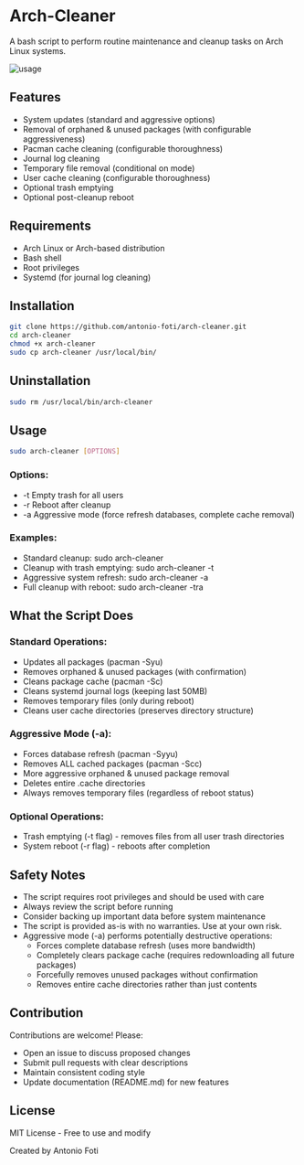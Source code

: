 # Arch-Cleaner

A bash script to perform routine maintenance and cleanup tasks on Arch Linux systems.

![usage](./usasge.gif)

## Features

- System updates (standard and aggressive options)
- Removal of orphaned & unused packages (with configurable aggressiveness)
- Pacman cache cleaning (configurable thoroughness)
- Journal log cleaning
- Temporary file removal (conditional on mode)
- User cache cleaning (configurable thoroughness)
- Optional trash emptying
- Optional post-cleanup reboot

## Requirements

- Arch Linux or Arch-based distribution
- Bash shell
- Root privileges
- Systemd (for journal log cleaning)

## Installation
```bash
git clone https://github.com/antonio-foti/arch-cleaner.git
cd arch-cleaner
chmod +x arch-cleaner
sudo cp arch-cleaner /usr/local/bin/
```

## Uninstallation
```bash
sudo rm /usr/local/bin/arch-cleaner
```

## Usage

```bash
sudo arch-cleaner [OPTIONS]
```
   
### Options:

- -t Empty trash for all users
- -r Reboot after cleanup
- -a Aggressive mode (force refresh databases, complete cache removal)


### Examples:

- Standard cleanup: sudo arch-cleaner
- Cleanup with trash emptying: sudo arch-cleaner -t
- Aggressive system refresh: sudo arch-cleaner -a
- Full cleanup with reboot: sudo arch-cleaner -tra


## What the Script Does

### Standard Operations:

- Updates all packages (pacman -Syu)
- Removes orphaned & unused packages (with confirmation)
- Cleans package cache (pacman -Sc)
- Cleans systemd journal logs (keeping last 50MB)
- Removes temporary files (only during reboot)
- Cleans user cache directories (preserves directory structure)


### Aggressive Mode (-a):

- Forces database refresh (pacman -Syyu)
- Removes ALL cached packages (pacman -Scc)
- More aggressive orphaned & unused package removal
- Deletes entire .cache directories
- Always removes temporary files (regardless of reboot status)


### Optional Operations:

- Trash emptying (-t flag) - removes files from all user trash directories
- System reboot (-r flag) - reboots after completion


## Safety Notes

- The script requires root privileges and should be used with care
- Always review the script before running
- Consider backing up important data before system maintenance
- The script is provided as-is with no warranties. Use at your own risk.
- Aggressive mode (-a) performs potentially destructive operations:
   - Forces complete database refresh (uses more bandwidth)
   - Completely clears package cache (requires redownloading all future packages)
   - Forcefully removes unused packages without confirmation
   - Removes entire cache directories rather than just contents


## Contribution

Contributions are welcome! Please:

- Open an issue to discuss proposed changes
- Submit pull requests with clear descriptions
- Maintain consistent coding style
- Update documentation (README.md) for new features

## License

MIT License - Free to use and modify

Created by Antonio Foti
